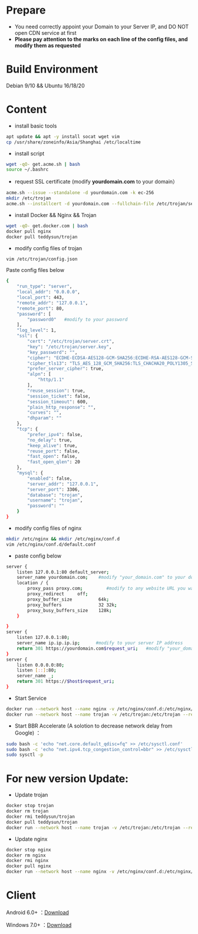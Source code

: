 # Prepare
- You need correctly appoint your Domain to your Server IP, and DO NOT open CDN service at first        
- **Please pay attention to the marks on each line of the config files, and modify them as requested**      
# Build Environment 
Debian 9/10 && Ubuntu 16/18/20        
# Content
- install basic tools
```bash
apt update && apt -y install socat wget vim     
cp /usr/share/zoneinfo/Asia/Shanghai /etc/localtime
```
- install script
```bash
wget -qO- get.acme.sh | bash 
source ~/.bashrc
```
- request SSL certificate (modify **yourdomain.com** to your domain）
```bash
acme.sh --issue --standalone -d yourdomain.com -k ec-256
mkdir /etc/trojan
acme.sh --installcert -d yourdomain.com --fullchain-file /etc/trojan/server.crt --key-file /etc/trojan/server.key --ecc
```
- install Docker && Nginx && Trojan
```bash
wget -qO- get.docker.com | bash
docker pull nginx
docker pull teddysun/trojan
```
- modify config files of trojan
```bash
vim /etc/trojan/config.json
```
Paste config files below
```bash
{
    "run_type": "server",
    "local_addr": "0.0.0.0",
    "local_port": 443,
    "remote_addr": "127.0.0.1",
    "remote_port": 80,
    "password": [
        "password0"   #modify to your password
    ],
    "log_level": 1,
    "ssl": {
        "cert": "/etc/trojan/server.crt",
        "key": "/etc/trojan/server.key",
        "key_password": "",
        "cipher": "ECDHE-ECDSA-AES128-GCM-SHA256:ECDHE-RSA-AES128-GCM-SHA256:ECDHE-ECDSA-AES256-GCM-SHA384:ECDHE-RSA-AES256-GCM-SHA384:ECDHE-ECDSA-CHACHA20-POLY1305:ECDHE-RSA-CHACHA20-POLY1305:DHE-RSA-AES128-GCM-SHA256:DHE-RSA-AES256-GCM-SHA384",
        "cipher_tls13": "TLS_AES_128_GCM_SHA256:TLS_CHACHA20_POLY1305_SHA256:TLS_AES_256_GCM_SHA384",
        "prefer_server_cipher": true,
        "alpn": [
            "http/1.1"
        ],
        "reuse_session": true,
        "session_ticket": false,
        "session_timeout": 600,
        "plain_http_response": "",
        "curves": "",
        "dhparam": ""
    },
    "tcp": {
        "prefer_ipv4": false,
        "no_delay": true,
        "keep_alive": true,
        "reuse_port": false,
        "fast_open": false,
        "fast_open_qlen": 20
    },
    "mysql": {
        "enabled": false,
        "server_addr": "127.0.0.1",
        "server_port": 3306,
        "database": "trojan",
        "username": "trojan",
        "password": ""
    }
}
```
- modify config files of nginx
```bash
mkdir /etc/nginx && mkdir /etc/nginx/conf.d
vim /etc/nginx/conf.d/default.conf
```
- paste config below       
```bash
server {
    listen 127.0.0.1:80 default_server;
    server_name yourdomain.com;    #modify "your_domain.com" to your domain
    location / {
        proxy_pass proxy.com;         #modify to any website URL you want to disguise
        proxy_redirect     off;
        proxy_buffer_size          64k; 
        proxy_buffers              32 32k; 
        proxy_busy_buffers_size    128k; 
    }

}
server {
    listen 127.0.0.1:80;
    server_name ip.ip.ip.ip;      #modify to your server IP address
    return 301 https://yourdomain.com$request_uri;   #modify "your_domain.com" to your domain
}
server {
    listen 0.0.0.0:80;
    listen [::]:80;
    server_name _;
    return 301 https://$host$request_uri;
}
```
- Start Service     
```bash
docker run --network host --name nginx -v /etc/nginx/conf.d:/etc/nginx/conf.d --restart=always -d nginx
docker run --network host --name trojan -v /etc/trojan:/etc/trojan --restart=always -d teddysun/trojan
```
- Start BBR Accelerate (A solotion to decrease network delay from Google) ：
```bash
sudo bash -c 'echo "net.core.default_qdisc=fq" >> /etc/sysctl.conf'
sudo bash -c 'echo "net.ipv4.tcp_congestion_control=bbr" >> /etc/sysctl.conf'
sudo sysctl -p
```
# For new version Update:
- Update trojan
```bash
docker stop trojan
docker rm trojan
docker rmi teddysun/trojan
docker pull teddysun/trojan
docker run --network host --name trojan -v /etc/trojan:/etc/trojan --restart always -d teddysun/trojan
```
- Update nginx
```bash
docker stop nginx
docker rm nginx
docker rmi nginx
docker pull nginx
docker run --network host --name nginx -v /etc/nginx/conf.d:/etc/nginx/conf.d --restart=always -d nginx
```
# Client
Android 6.0+ ：[Download](https://github.com/trojan-gfw/igniter/releases)                  

Windows 7.0+ ：[Download](https://github.com/Trojan-Qt5/Trojan-Qt5/releases)   
